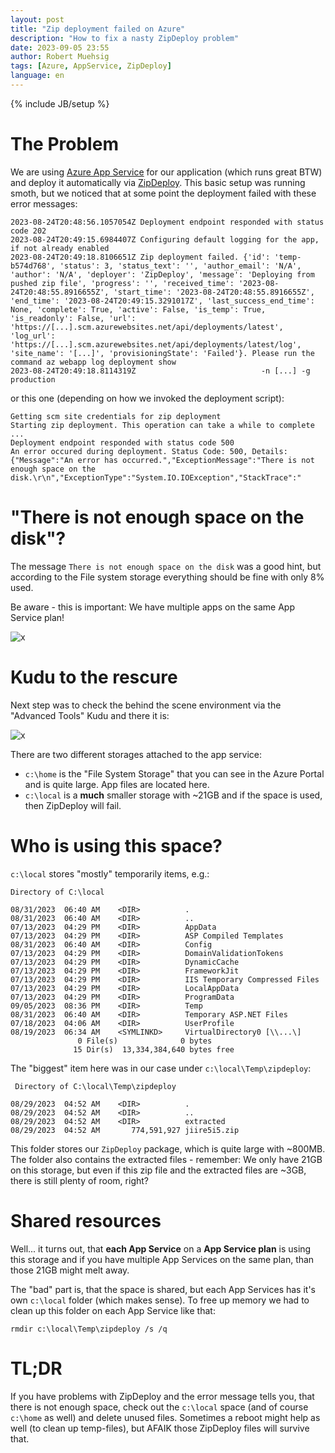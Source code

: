 ```yaml
---
layout: post
title: "Zip deployment failed on Azure"
description: "How to fix a nasty ZipDeploy problem"
date: 2023-09-05 23:55
author: Robert Muehsig
tags: [Azure, AppService, ZipDeploy]
language: en
---
```


{% include JB/setup %}

# The Problem

We are using [Azure App Service](https://learn.microsoft.com/en-us/azure/app-service/) for our application (which runs great BTW) and deploy it automatically via [ZipDeploy](https://learn.microsoft.com/en-us/azure/app-service/deploy-zip). 
This basic setup was running smoth, but we noticed that at some point the deployment failed with these error messages:

```
2023-08-24T20:48:56.1057054Z Deployment endpoint responded with status code 202
2023-08-24T20:49:15.6984407Z Configuring default logging for the app, if not already enabled
2023-08-24T20:49:18.8106651Z Zip deployment failed. {'id': 'temp-b574d768', 'status': 3, 'status_text': '', 'author_email': 'N/A', 'author': 'N/A', 'deployer': 'ZipDeploy', 'message': 'Deploying from pushed zip file', 'progress': '', 'received_time': '2023-08-24T20:48:55.8916655Z', 'start_time': '2023-08-24T20:48:55.8916655Z', 'end_time': '2023-08-24T20:49:15.3291017Z', 'last_success_end_time': None, 'complete': True, 'active': False, 'is_temp': True, 'is_readonly': False, 'url': 'https://[...].scm.azurewebsites.net/api/deployments/latest', 'log_url': 'https://[...].scm.azurewebsites.net/api/deployments/latest/log', 'site_name': '[...]', 'provisioningState': 'Failed'}. Please run the command az webapp log deployment show
2023-08-24T20:49:18.8114319Z                            -n [...] -g production
```

or this one (depending on how we invoked the deployment script):

```
Getting scm site credentials for zip deployment
Starting zip deployment. This operation can take a while to complete ...
Deployment endpoint responded with status code 500
An error occured during deployment. Status Code: 500, Details: {"Message":"An error has occurred.","ExceptionMessage":"There is not enough space on the disk.\r\n","ExceptionType":"System.IO.IOException","StackTrace":" 
```

# "There is not enough space on the disk"?

The message `There is not enough space on the disk` was a good hint, but according to the File system storage everything should be fine with only 8% used.

Be aware - this is important: We have multiple apps on the same App Service plan!

![x]({{BASE_PATH}}/assets/md-images/2023-09-05/file-system-storage.png "File System Storage")

# Kudu to the rescure

Next step was to check the behind the scene environment via the "Advanced Tools" Kudu and there it is:

![x]({{BASE_PATH}}/assets/md-images/2023-09-05/kudu.png "Kudu local Storage")

There are two different storages attached to the app service:

- `c:\home` is the "File System Storage" that you can see in the Azure Portal and is quite large. App files are located here.
- `c:\local` is a __much__ smaller storage with ~21GB and if the space is used, then ZipDeploy will fail.

# Who is using this space?

`c:\local` stores "mostly" temporarily items, e.g.:

```
Directory of C:\local

08/31/2023  06:40 AM    <DIR>          .
08/31/2023  06:40 AM    <DIR>          ..
07/13/2023  04:29 PM    <DIR>          AppData
07/13/2023  04:29 PM    <DIR>          ASP Compiled Templates
08/31/2023  06:40 AM    <DIR>          Config
07/13/2023  04:29 PM    <DIR>          DomainValidationTokens
07/13/2023  04:29 PM    <DIR>          DynamicCache
07/13/2023  04:29 PM    <DIR>          FrameworkJit
07/13/2023  04:29 PM    <DIR>          IIS Temporary Compressed Files
07/13/2023  04:29 PM    <DIR>          LocalAppData
07/13/2023  04:29 PM    <DIR>          ProgramData
09/05/2023  08:36 PM    <DIR>          Temp
08/31/2023  06:40 AM    <DIR>          Temporary ASP.NET Files
07/18/2023  04:06 AM    <DIR>          UserProfile
08/19/2023  06:34 AM    <SYMLINKD>     VirtualDirectory0 [\\...\]
               0 File(s)              0 bytes
              15 Dir(s)  13,334,384,640 bytes free
```

The "biggest" item here was in our case under `c:\local\Temp\zipdeploy`:

```
 Directory of C:\local\Temp\zipdeploy

08/29/2023  04:52 AM    <DIR>          .
08/29/2023  04:52 AM    <DIR>          ..
08/29/2023  04:52 AM    <DIR>          extracted
08/29/2023  04:52 AM       774,591,927 jiire5i5.zip
```

This folder stores our `ZipDeploy` package, which is quite large with ~800MB. The folder also contains the extracted files - remember: We only have 21GB on this storage, but even if this zip file and the extracted files are ~3GB, there is still plenty of room, right?

# Shared resources

Well... it turns out, that __each App Service__ on a __App Service plan__ is using this storage and if you have multiple App Services on the same plan, than those 21GB might melt away. 

The "bad" part is, that the space is shared, but each App Services has it's own `c:\local` folder (which makes sense). To free up memory we had to clean up this folder on each App Service like that:

```
rmdir c:\local\Temp\zipdeploy /s /q
```

# TL;DR 

If you have problems with ZipDeploy and the error message tells you, that there is not enough space, check out the `c:\local` space (and of course `c:\home` as well) and delete unused files. Sometimes a reboot might help as well (to clean up temp-files), but AFAIK those ZipDeploy files will survive that.

